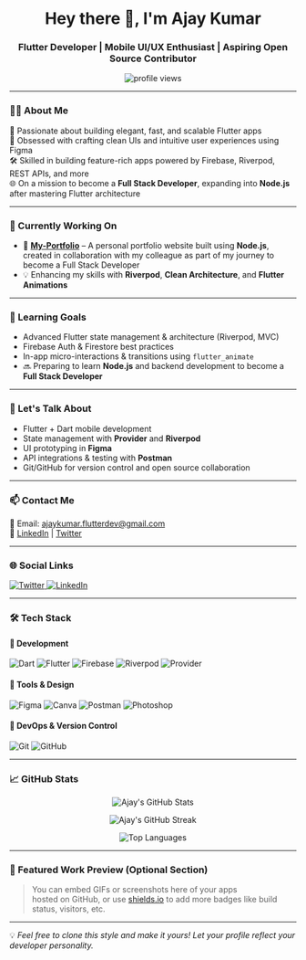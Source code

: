 <h1 align="center">Hey there 👋, I'm Ajay Kumar</h1>
<h3 align="center">
  Flutter Developer | Mobile UI/UX Enthusiast | Aspiring Open Source Contributor
</h3>

<p align="center">
  <img
    src="https://komarev.com/ghpvc/?username=ajayrana78767&label=Profile%20views&color=0e75b6&style=flat"
    alt="profile views"
  />
</p>

---

### 🧑‍💻 About Me

🎯 Passionate about building elegant, fast, and scalable Flutter apps  
🎨 Obsessed with crafting clean UIs and intuitive user experiences using Figma  
🛠️ Skilled in building feature-rich apps powered by Firebase, Riverpod, REST APIs, and more  
🌐 On a mission to become a **Full Stack Developer**, expanding into **Node.js** after mastering Flutter architecture

---

### 🔭 Currently Working On

- 🚀 **[My-Portfolio](https://github.com/ajayrana78767/My-Portfolio)** – A personal portfolio website built using **Node.js**, created in collaboration with my colleague as part of my journey to become a Full Stack Developer  
- 💡 Enhancing my skills with **Riverpod**, **Clean Architecture**, and **Flutter Animations**

---

### 🧠 Learning Goals

- Advanced Flutter state management & architecture (Riverpod, MVC)  
- Firebase Auth & Firestore best practices  
- In-app micro-interactions & transitions using `flutter_animate`  
- 🔜 Preparing to learn **Node.js** and backend development to become a **Full Stack Developer**

---

### 💬 Let's Talk About

- Flutter + Dart mobile development  
- State management with **Provider** and **Riverpod**  
- UI prototyping in **Figma**  
- API integrations & testing with **Postman**  
- Git/GitHub for version control and open source collaboration

---

### 📫 Contact Me

📧 Email: [ajaykumar.flutterdev@gmail.com](mailto:ajaykumar.flutterdev@gmail.com)  
🔗 [LinkedIn](https://www.linkedin.com/in/ajay-kumar-02b9b525b) | [Twitter](https://twitter.com/ajayrana78767)

---

### 🌐 Social Links

<p align="left">
  <a href="https://twitter.com/ajayrana78767" target="_blank">
    <img
      src="https://img.shields.io/badge/Twitter-1DA1F2?style=flat&logo=twitter&logoColor=white"
      alt="Twitter"
    />
  </a>
  <a href="https://www.linkedin.com/in/ajay-kumar-02b9b525b" target="_blank">
    <img
      src="https://img.shields.io/badge/LinkedIn-0077B5?style=flat&logo=linkedin&logoColor=white"
      alt="LinkedIn"
    />
  </a>
</p>

---

### 🛠️ Tech Stack

#### 🚀 Development

<p align="left">
  <img
    src="https://img.shields.io/badge/Dart-0175C2?style=for-the-badge&logo=dart&logoColor=white"
    alt="Dart"
  />
  <img
    src="https://img.shields.io/badge/Flutter-02569B?style=for-the-badge&logo=flutter&logoColor=white"
    alt="Flutter"
  />
  <img
    src="https://img.shields.io/badge/Firebase-FFCA28?style=for-the-badge&logo=firebase&logoColor=black"
    alt="Firebase"
  />
  <img
    src="https://img.shields.io/badge/Riverpod-55B2DA?style=for-the-badge&logo=riverpod&logoColor=white"
    alt="Riverpod"
  />
  <img
    src="https://img.shields.io/badge/Provider-00897B?style=for-the-badge"
    alt="Provider"
  />
</p>

#### 🧪 Tools & Design

<p align="left">
  <img
    src="https://img.shields.io/badge/Figma-F24E1E?style=for-the-badge&logo=figma&logoColor=white"
    alt="Figma"
  />
  <img
    src="https://img.shields.io/badge/Canva-00C4CC?style=for-the-badge&logo=canva&logoColor=white"
    alt="Canva"
  />
  <img
    src="https://img.shields.io/badge/Postman-FF6C37?style=for-the-badge&logo=postman&logoColor=white"
    alt="Postman"
  />
  <img
    src="https://img.shields.io/badge/Photoshop-31A8FF?style=for-the-badge&logo=adobe-photoshop&logoColor=white"
    alt="Photoshop"
  />
</p>

#### 🔧 DevOps & Version Control

<p align="left">
  <img
    src="https://img.shields.io/badge/Git-F05032?style=for-the-badge&logo=git&logoColor=white"
    alt="Git"
  />
  <img
    src="https://img.shields.io/badge/GitHub-181717?style=for-the-badge&logo=github&logoColor=white"
    alt="GitHub"
  />
</p>

---

### 📈 GitHub Stats

<p align="center">
  <img
    src="https://github-readme-stats.vercel.app/api?username=ajayrana78767&show_icons=true&theme=tokyonight"
    alt="Ajay's GitHub Stats"
  />
</p>

<p align="center">
  <img
    src="https://github-readme-streak-stats.herokuapp.com/?user=ajayrana78767&theme=tokyonight"
    alt="Ajay's GitHub Streak"
  />
</p>

<p align="center">
  <img
    src="https://github-readme-stats.vercel.app/api/top-langs/?username=ajayrana78767&layout=compact&theme=tokyonight"
    alt="Top Languages"
  />
</p>

---

### 🎨 Featured Work Preview (Optional Section)

> You can embed GIFs or screenshots here of your apps  
> hosted on GitHub, or use [shields.io](https://shields.io) to add more badges like build status, visitors, etc.

---

💡 *Feel free to clone this style and make it yours! Let your profile reflect your developer personality.*
